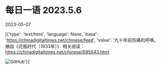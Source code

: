 # 每日一语 2023.5.6

2023-05-07

[{'type': 'text/html', 'language': None, 'base': 'https://chinadigitaltimes.net/chinese/feed', 'value': '九十年前伤痛的呼唤。 摘自《花瓶时代（1933年）》 相关阅读：https://chinadigitaltimes.net/chinese/695643.html

![GitHub](https://chinadigitaltimes.net/chinese/files/2023/05/2023.5.6.jpg)'}]